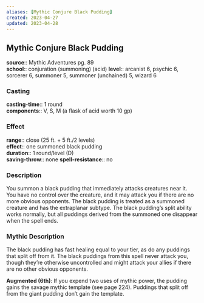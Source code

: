 ```yaml
---
aliases: [Mythic Conjure Black Pudding]
created: 2023-04-27
updated: 2023-04-28
---
```


## Mythic Conjure Black Pudding

**source**:: Mythic Adventures pg. 89  
**school**:: conjuration (summoning) (acid)
**level**:: arcanist 6, psychic 6, sorcerer 6, summoner 5, summoner (unchained) 5, wizard 6

### Casting

**casting-time**:: 1 round  
**components**:: V, S, M (a flask of acid worth 10 gp)

### Effect

**range**:: close (25 ft. + 5 ft./2 levels)  
**effect**:: one summoned black pudding  
**duration**:: 1 round/level (D)  
**saving-throw**:: none
**spell-resistance**:: no

### Description

You summon a black pudding that immediately attacks creatures near it. You have no control over the creature, and it may attack you if there are no more obvious opponents. The black pudding is treated as a summoned creature and has the extraplanar subtype. The black pudding’s split ability works normally, but all puddings derived from the summoned one disappear when the spell ends.

### Mythic Description

The black pudding has fast healing equal to your tier, as do any puddings that split off from it. The black puddings from this spell never attack you, though they’re otherwise uncontrolled and might attack your allies if there are no other obvious opponents.  
  
**Augmented (6th)**: If you expend two uses of mythic power, the pudding gains the savage mythic template (see page 224). Puddings that split off from the giant pudding don’t gain the template.
